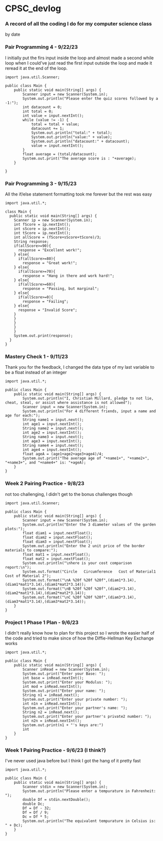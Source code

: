 # CPSC_devlog
### A record of all the coding I do for my computer science class
by date

### Pair Programming 4 - 9/22/23
I initially put the firs input inside the loop and almost made a second while loop when I could've just read the first input outside the loop and made it reread it at the end of the loop.
```
import java.util.Scanner;

public class Main {
    public static void main(String[] args) {
        Scanner input = new Scanner(System.in);
        System.out.println("Please enter the quiz scores followed by a -1:");
        int datacount = 0;
        int total = 0;
        int value = input.nextInt();
        while (value != -1) {
            total = total + value;
            datacount += 1;
            System.out.println("total:" + total);
            System.out.println("value:" + value);
            System.out.println("datacount:" + datacount);
            value = input.nextInt();
        }
        float average = (total/datacount);
        System.out.print("The average score is : "+average);
    }

}
```

### Pair Programming 3 - 9/15/23
All the if/else statement formatting took me forever but the rest was easy
```
import java.util.*;

class Main {
  public static void main(String[] args) {
    Scanner ip = new Scanner(System.in);
    int fScore = ip.nextInt();
    int sScore = ip.nextInt();
    int tScore = ip.nextInt();
    int allScore = (fScore+sScore+tScore)/3;
    String response;
    if(allScore>=90){
      response = "Excellent work!";  
    } else{
      if(allScore>=80){
        response = "Great work!";
    } else{
      if(allScore>=70){
        response = "Hang in there and work hard!";
    } else{
      if(allScore>=60){
        response = "Passing, but marginal";
    } else{
      if(allScore>=0){
        response = "Failing";
    } else{
      response = "Invalid Score";
    }
    }
    }
    }
    }
    System.out.print(response);
  }
}
```

### Mastery Check 1 - 9/11/23
Thank you for the feedback, I changed the data type of my last variable to be a float instead of an integer 
```
import java.util.*;

public class Main {
    public static void main(String[] args) {
        System.out.println("I, Christian Millard, pledge to not lie, cheat, steal, or assist where assistance is not allowed");
        Scanner input = new Scanner(System.in);
        System.out.println("For 4 different friends, input a name and age for each:");
        String name1 = input.next();
        int age1 = input.nextInt();
        String name2 = input.next();
        int age2 = input.nextInt();
        String name3 = input.next();
        int age3 = input.nextInt();
        String name4 = input.next();
        int age4 = input.nextInt();
        float ageA = (age1+age2+age3+age4)/4;
        System.out.print("The average age of "+name1+", "+name2+", "+name3+", and "+name4+" is: "+ageA);
    }
}
```

### Week 2 Pairing Practice - 9/8/23
not too challenging, I didn't get to the bonus challenges though
```
import java.util.Scanner;

public class Main {
    public static void main(String[] args) {
        Scanner input = new Scanner(System.in);
        System.out.println("Enter the 3 diameter values of the garden plots:");
        float diam1 = input.nextFloat();
        float diam2 = input.nextFloat();
        float diam3 = input.nextFloat();
        System.out.println("Enter the 2 unit price of the border materials to compare:");
        float mat1 = input.nextFloat();
        float mat2 = input.nextFloat();
        System.out.println("\nhere is your cost comparison report:\n");
        System.out.format("Circle   Circumference   Cost of Material1  Cost of Material 2");
        System.out.format("\nA %20f %20f %20f",(diam1*3.14),(diam1*mat1*3.14),(diam1*mat2*3.14));
        System.out.format("\nB %20f %20f %20f",(diam2*3.14),(diam2*mat1*3.14),(diam2*mat2*3.14));
        System.out.format("\nC %20f %20f %20f",(diam3*3.14),(diam3*mat1*3.14),(diam3*mat2*3.14));
    }
}
```

### Project 1 Phase 1 Plan - 9/6/23
I didn't really know how to plan for this project so I wrote the easier half of the code and tried to make since of how the Diffie-Hellman Key Exchange works 
```
import java.util.*;

public class Main {
    public static void main(String[] args) {
        Scanner inRead = new Scanner(System.in);
        System.out.print("Enter your Base: ");
        int base = inRead.nextInt();
        System.out.print("Enter your Modulus: ");
        int mod = inRead.nextInt();
        System.out.print("Enter your name: ");
        String n1 = inRead.next();
        System.out.print("Enter your private number: ");
        int n1n = inRead.nextInt();
        System.out.print("Enter your partner's name: ");
        String n2 = inRead.next();
        System.out.print("Enter your partner's private2 number: ");
        int n2n = inRead.nextInt();
        System.out.print(n1 + "'s keys are:")
        int
    }
}
```

### Week 1 Pairing Practice - 9/6/23 (I think?)
I've never used java before but I think I got the hang of it pretty fast
```
import java.util.*;

public class Main {
	public static void main(String[] args) {
        Scanner stdin = new Scanner(System.in);
        System.out.println("Please enter a tempurature in Fahrenheit: ");
        double Df = stdin.nextDouble();
        double Dc;
        Df = Df - 32;
        Df = Df / 9;
        Dc = Df * 5;
        System.out.println("The equivalent tempurature in Celsius is: " + Dc);
    }
}
```

